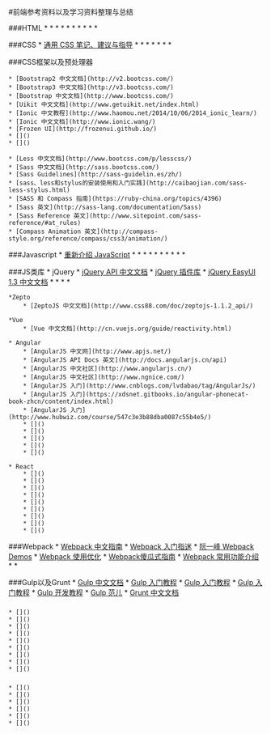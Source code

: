 #前端参考资料以及学习资料整理与总结

###HTML
	* []()
	* []()
	* []()
	* []()
	* []()
	* []()
	* []()
	* []()
	* []()
	* []()

###CSS
	* [通用 CSS 笔记、建议与指导](https://github.com/chadluo/CSS-Guidelines/blob/master/README.md)
	* []()
	* []()
	* []()
	* []()
	* []()
	* []()
	* []()

###CSS框架以及预处理器

	* [Bootstrap2 中文文档](http://v2.bootcss.com/)
	* [Bootstrap3 中文文档](http://v3.bootcss.com/)
	* [Bootstrap 中文文档](http://www.bootcss.com/)
	* [Uikit 中文文档](http://www.getuikit.net/index.html)
	* [Ionic 中文教程](http://www.haomou.net/2014/10/06/2014_ionic_learn/)
	* [Ionic 中文文档](http://www.ionic.wang/)
	* [Frozen UI](http://frozenui.github.io/)
	* []()
	* []()

	* [Less 中文文档](http://www.bootcss.com/p/lesscss/)
	* [Sass 中文文档](http://sass.bootcss.com/)
	* [Sass Guidelines](http://sass-guidelin.es/zh/)
	* [sass、less和stylus的安装使用和入门实践](http://caibaojian.com/sass-less-stylus.html)
	* [SASS 和 Compass 指南](https://ruby-china.org/topics/4396)
	* [Sass 英文](http://sass-lang.com/documentation/Sass)
	* [Sass Reference 英文](http://www.sitepoint.com/sass-reference/#at_rules)
	* [Compass Animation 英文](http://compass-style.org/reference/compass/css3/animation/)

###Javascript
	* [重新介绍 JavaScript](https://developer.mozilla.org/zh-CN/docs/Web/JavaScript/A_re-introduction_to_JavaScript#内存泄露)
	* []()
	* []()
	* []()
	* []()
	* []()
	* []()
	* []()
	* []()
	* []()
	* []()

###JS类库
	* jQuery
		* [jQuery API 中文文档](http://www.jquery123.com/)
		* [jQuery 插件库](http://www.jq22.com/)
		* [jQuery EasyUI 1.3 中文文档](http://www.zi-han.net/case/easyui/index.html)
		* []()
		* []()
		* []()
		* []()

	*Zepto
		* [ZeptoJS 中文文档](http://www.css88.com/doc/zeptojs-1.1.2_api/)

	*Vue
		* [Vue 中文文档](http://cn.vuejs.org/guide/reactivity.html)

	* Angular
		* [AngularJS 中文网](http://www.apjs.net/)
		* [AngularJS API Docs 英文](http://docs.angularjs.cn/api)
		* [AngularJS 中文社区](http://www.angularjs.cn/)
		* [AngularJS 中文社区](http://www.ngnice.com/)
		* [AngularJS 入门](http://www.cnblogs.com/lvdabao/tag/AngularJs/)
		* [AngularJS 入门](https://xdsnet.gitbooks.io/angular-phonecat-book-zhcn/content/index.html)
		* [AngularJS 入门](http://www.hubwiz.com/course/547c3e3b88dba0087c55b4e5/)
		* []()
		* []()
		* []()
		* []()
		* []()

	* React
		* []()
		* []()
		* []()
		* []()
		* []()
		* []()
		* []()
		* []()
		* []()

###Webpack
	* [Webpack 中文指南](https://zhaoda.gitbooks.io/webpack/content/)
	* [Webpack 入门指迷](http://segmentfault.com/a/1190000002551952)
	* [阮一峰 Webpack Demos](https://github.com/ruanyf/webpack-demos)
	* [Webpack 使用优化](https://github.com/lcxfs1991/blog/issues/2?hmsr=toutiao.io&utm_medium=toutiao.io&utm_source=toutiao.io)
	* [Webpack傻瓜式指南](http://zhuanlan.zhihu.com/FrontendMagazine/20367175)
	* [Webpack 常用功能介绍](http://segmentfault.com/a/1190000004172052)
	* []()
	* []()

###Gulp以及Grunt
	* [Gulp 中文文档](http://www.gulpjs.com.cn/)
	* [Gulp 入门教程](http://www.ydcss.com/)
	* [Gulp 入门教程](http://markpop.github.io/2014/09/17/Gulp%E5%85%A5%E9%97%A8%E6%95%99%E7%A8%8B/)
	* [Gulp 入门教程](http://segmentfault.com/a/1190000000372547)
	* [Gulp 开发教程](http://www.w3ctech.com/topic/134)
	* [Gulp 范儿](http://www.imooc.com/article/1424)
	* [Grunt 中文文档](http://www.gruntjs.net/getting-started)

###
	* []()
	* []()
	* []()
	* []()
	* []()
	* []()
	* []()
	* []()
	* []()

###
	* []()
	* []()
	* []()
	* []()
	* []()
	* []()
